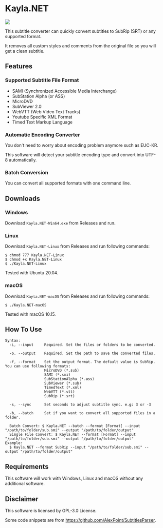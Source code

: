 # Kayla.NET
<p>
    <a href="https://github.com/Cryental/SRTSubtitleConverter/blob/master/LICENSE" alt="License">
        <img src="https://img.shields.io/github/license/Cryental/SRTSubtitleConverter" /></a>
</p>

This subtitle converter can quickly convert subtitles to SubRip (SRT) or any supported format.

It removes all custom styles and comments from the original file so you will get a clean subtitle.

## Features

### Supported Subtitle File Format
- SAMI (Synchronized Accessible Media Interchange)
- SubStation Alpha (or ASS)
- MicroDVD
- SubViewer 2.0
- WebVTT (Web Video Text Tracks)
- Youtube Specific XML Format
- Timed Text Markup Language

### Automatic Encoding Converter 
You don't need to worry about encoding problem anymore such as EUC-KR.

This software will detect your subtitle encoding type and convert into UTF-8 automatically.

### Batch Conversion
You can convert all supported formats with one command line.

## Downloads

### Windows
Download `Kayla.NET-Win64.exe` from Releases and run.

### Linux
Download `Kayla.NET-Linux` from Releases and run following commands:
```
$ chmod 777 Kayla.NET-Linux
$ chmod +x Kayla.NET-Linux
$ ./Kayla.NET-Linux
```
Tested with Ubuntu 20.04.

### macOS
Download `Kayla.NET-macOS` from Releases and run following commands:
```
$ ./Kayla.NET-macOS
```
Tested with macOS 10.15.

## How To Use
```
Syntax:
  -i, --input     Required. Set the files or folders to be converted.

  -o, --output    Required. Set the path to save the converted files.

  -f, --format    Set the output format. The default value is SubRip. You can use following formats:
                  MicroDVD (*.sub)
                  SAMI (*.smi)
                  SubStationAlpha (*.ass)
                  SubViewer (*.sub)
                  TimedText (*.xml)
                  WebVTT (*.vtt)
                  SubRip (*.srt)

  -s, --sync      Set seconds to adjust subtitle sync. e.g: 3 or -3
  
  -b, --batch     Set if you want to convert all supported files in a folder.
  
  Batch Convert: $ Kayla.NET --batch --format [Format] --input "/path/to/folder/sub.smi" --output "/path/to/folder/output" 
  Single File Convert: $ Kayla.NET --format [Format] --input "/path/to/folder/sub.smi" --output "/path/to/folder/output"
Example:
  $ Kayla.NET --format SubRip --input "/path/to/folder/sub.smi" --output "/path/to/folder/output"
```

## Requirements
This software will work with Windows, Linux and macOS without any additional software.

## Disclaimer
This software is licensed by GPL-3.0 License.

Some code snippets are from https://github.com/AlexPoint/SubtitlesParser.
